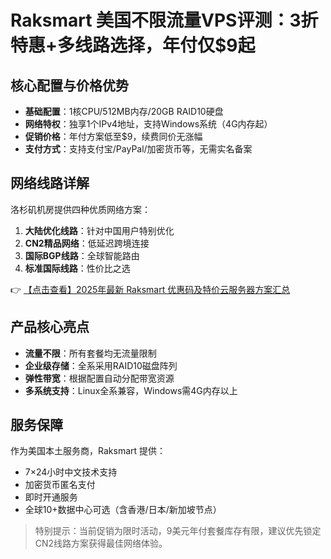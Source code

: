 # Raksmart 美国不限流量VPS评测：3折特惠+多线路选择，年付仅$9起

## 核心配置与价格优势
- **基础配置**：1核CPU/512MB内存/20GB RAID10硬盘
- **网络特权**：独享1个IPv4地址，支持Windows系统（4G内存起）
- **促销价格**：年付方案低至$9，续费同价无涨幅
- **支付方式**：支持支付宝/PayPal/加密货币等，无需实名备案

## 网络线路详解
洛杉矶机房提供四种优质网络方案：
1. **大陆优化线路**：针对中国用户特别优化
2. **CN2精品网络**：低延迟跨境连接
3. **国际BGP线路**：全球智能路由
4. **标准国际线路**：性价比之选

👉 [【点击查看】2025年最新 Raksmart 优惠码及特价云服务器方案汇总](https://bit.ly/raksmart)

## 产品核心亮点
- **流量不限**：所有套餐均无流量限制
- **企业级存储**：全系采用RAID10磁盘阵列
- **弹性带宽**：根据配置自动分配带宽资源
- **多系统支持**：Linux全系兼容，Windows需4G内存以上

## 服务保障
作为美国本土服务商，Raksmart 提供：
- 7×24小时中文技术支持
- 加密货币匿名支付
- 即时开通服务
- 全球10+数据中心可选（含香港/日本/新加坡节点）

> 特别提示：当前促销为限时活动，9美元年付套餐库存有限，建议优先锁定CN2线路方案获得最佳网络体验。